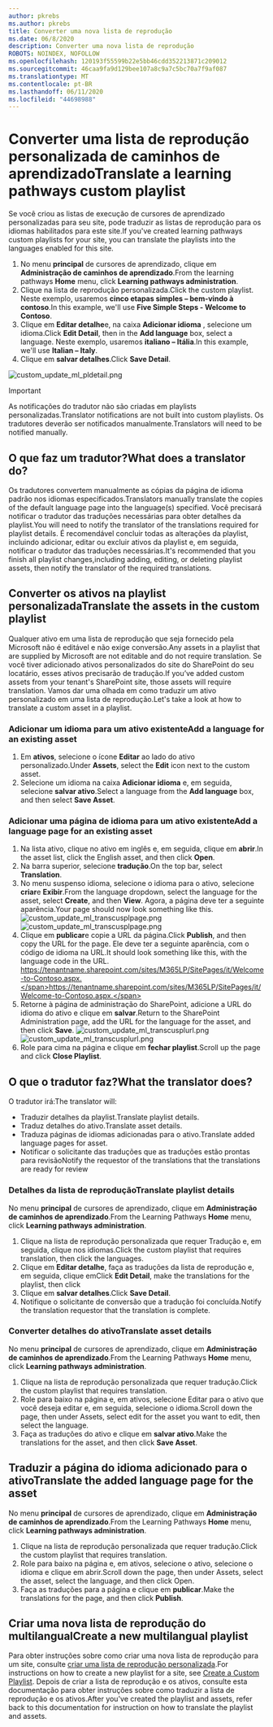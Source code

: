 ```yaml
---
author: pkrebs
ms.author: pkrebs
title: Converter uma nova lista de reprodução
ms.date: 06/8/2020
description: Converter uma nova lista de reprodução
ROBOTS: NOINDEX, NOFOLLOW
ms.openlocfilehash: 120193f55599b22e5bb46cdd352213871c209012
ms.sourcegitcommit: 46caa9fa9d129bee107a8c9a7c5bc70a7f9af087
ms.translationtype: MT
ms.contentlocale: pt-BR
ms.lasthandoff: 06/11/2020
ms.locfileid: "44698988"
---
```

# <a name="translate-a-learning-pathways-custom-playlist"></a><span data-ttu-id="815ca-103">Converter uma lista de reprodução personalizada de caminhos de aprendizado</span><span class="sxs-lookup"><span data-stu-id="815ca-103">Translate a learning pathways custom playlist</span></span>
<span data-ttu-id="815ca-104">Se você criou as listas de execução de cursores de aprendizado personalizadas para seu site, pode traduzir as listas de reprodução para os idiomas habilitados para este site.</span><span class="sxs-lookup"><span data-stu-id="815ca-104">If you've created learning pathways custom playlists for your site, you can translate the playlists into the languages enabled for this site.</span></span>

1.  <span data-ttu-id="815ca-105">No menu **principal** de cursores de aprendizado, clique em **Administração de caminhos de aprendizado**.</span><span class="sxs-lookup"><span data-stu-id="815ca-105">From the learning pathways **Home** menu, click **Learning pathways administration**.</span></span> 
2.  <span data-ttu-id="815ca-106">Clique na lista de reprodução personalizada.</span><span class="sxs-lookup"><span data-stu-id="815ca-106">Click the custom playlist.</span></span> <span data-ttu-id="815ca-107">Neste exemplo, usaremos **cinco etapas simples – bem-vindo à contoso**.</span><span class="sxs-lookup"><span data-stu-id="815ca-107">In this example, we'll use **Five Simple Steps - Welcome to Contoso**.</span></span> 
3.  <span data-ttu-id="815ca-108">Clique em **Editar detalhe**e, na caixa **Adicionar idioma** , selecione um idioma.</span><span class="sxs-lookup"><span data-stu-id="815ca-108">Click **Edit Detail**, then in the **Add language** box, select a language.</span></span> <span data-ttu-id="815ca-109">Neste exemplo, usaremos **italiano – Itália**.</span><span class="sxs-lookup"><span data-stu-id="815ca-109">In this example, we'll use **Italian – Italy**.</span></span> 
5.  <span data-ttu-id="815ca-110">Clique em **salvar detalhes**.</span><span class="sxs-lookup"><span data-stu-id="815ca-110">Click **Save Detail**.</span></span> 

![custom_update_ml_pldetail.png](media/custom_update_ml_pldetail.png)

> [!IMPORTANT]
> <span data-ttu-id="815ca-112">As notificações do tradutor não são criadas em playlists personalizadas.</span><span class="sxs-lookup"><span data-stu-id="815ca-112">Translator notifications are not built into custom playlists.</span></span> <span data-ttu-id="815ca-113">Os tradutores deverão ser notificados manualmente.</span><span class="sxs-lookup"><span data-stu-id="815ca-113">Translators will need to be notified manually.</span></span> 

## <a name="what-does-a-translator-do"></a><span data-ttu-id="815ca-114">O que faz um tradutor?</span><span class="sxs-lookup"><span data-stu-id="815ca-114">What does a translator do?</span></span>
<span data-ttu-id="815ca-115">Os tradutores convertem manualmente as cópias da página de idioma padrão nos idiomas especificados.</span><span class="sxs-lookup"><span data-stu-id="815ca-115">Translators manually translate the copies of the default language page into the language(s) specified.</span></span> <span data-ttu-id="815ca-116">Você precisará notificar o tradutor das traduções necessárias para obter detalhes da playlist.</span><span class="sxs-lookup"><span data-stu-id="815ca-116">You will need to notify the translator of the translations required for playlist details.</span></span> <span data-ttu-id="815ca-117">É recomendável concluir todas as alterações da playlist, incluindo adicionar, editar ou excluir ativos da playlist e, em seguida, notificar o tradutor das traduções necessárias.</span><span class="sxs-lookup"><span data-stu-id="815ca-117">It's recommended that you finish all playlist changes,including adding, editing, or deleting playlist assets, then notify the translator of the required translations.</span></span>

## <a name="translate-the-assets-in-the-custom-playlist"></a><span data-ttu-id="815ca-118">Converter os ativos na playlist personalizada</span><span class="sxs-lookup"><span data-stu-id="815ca-118">Translate the assets in the custom playlist</span></span>
<span data-ttu-id="815ca-119">Qualquer ativo em uma lista de reprodução que seja fornecido pela Microsoft não é editável e não exige conversão.</span><span class="sxs-lookup"><span data-stu-id="815ca-119">Any assets in a playlist that are supplied by Microsoft are not editable and do not require translation.</span></span> <span data-ttu-id="815ca-120">Se você tiver adicionado ativos personalizados do site do SharePoint do seu locatário, esses ativos precisarão de tradução.</span><span class="sxs-lookup"><span data-stu-id="815ca-120">If you’ve added custom assets from your tenant's SharePoint site, those assets will require translation.</span></span> <span data-ttu-id="815ca-121">Vamos dar uma olhada em como traduzir um ativo personalizado em uma lista de reprodução.</span><span class="sxs-lookup"><span data-stu-id="815ca-121">Let's take a look at how to translate a custom asset in a playlist.</span></span>

### <a name="add-a-language-for-an-existing-asset"></a><span data-ttu-id="815ca-122">Adicionar um idioma para um ativo existente</span><span class="sxs-lookup"><span data-stu-id="815ca-122">Add a language for an existing asset</span></span>
1. <span data-ttu-id="815ca-123">Em **ativos**, selecione o ícone **Editar** ao lado do ativo personalizado.</span><span class="sxs-lookup"><span data-stu-id="815ca-123">Under **Assets**, select the **Edit** icon next to the custom asset.</span></span> 
2. <span data-ttu-id="815ca-124">Selecione um idioma na caixa **Adicionar idioma** e, em seguida, selecione **salvar ativo**.</span><span class="sxs-lookup"><span data-stu-id="815ca-124">Select a language from the **Add language** box, and then select **Save Asset**.</span></span>

### <a name="add-a-language-page-for-an-existing-asset"></a><span data-ttu-id="815ca-125">Adicionar uma página de idioma para um ativo existente</span><span class="sxs-lookup"><span data-stu-id="815ca-125">Add a language page for an existing asset</span></span>
1. <span data-ttu-id="815ca-126">Na lista ativo, clique no ativo em inglês e, em seguida, clique em **abrir**.</span><span class="sxs-lookup"><span data-stu-id="815ca-126">In the asset list, click the English asset, and then click **Open**.</span></span>
2. <span data-ttu-id="815ca-127">Na barra superior, selecione **tradução**.</span><span class="sxs-lookup"><span data-stu-id="815ca-127">On the top bar, select **Translation**.</span></span>
3. <span data-ttu-id="815ca-128">No menu suspenso idioma, selecione o idioma para o ativo, selecione **criar**e **Exibir**.</span><span class="sxs-lookup"><span data-stu-id="815ca-128">From the language dropdown, select the language for the asset, select **Create**, and then **View**.</span></span> <span data-ttu-id="815ca-129">Agora, a página deve ter a seguinte aparência.</span><span class="sxs-lookup"><span data-stu-id="815ca-129">Your page should now look something like this.</span></span> 
<span data-ttu-id="815ca-130">![custom_update_ml_transcusplpage.png](media/custom_update_ml_transcusplpage.png)</span><span class="sxs-lookup"><span data-stu-id="815ca-130">![custom_update_ml_transcusplpage.png](media/custom_update_ml_transcusplpage.png)</span></span>
4. <span data-ttu-id="815ca-131">Clique em **publicar**e copie a URL da página.</span><span class="sxs-lookup"><span data-stu-id="815ca-131">Click **Publish**, and then copy the URL for the page.</span></span> <span data-ttu-id="815ca-132">Ele deve ter a seguinte aparência, com o código de idioma na URL.</span><span class="sxs-lookup"><span data-stu-id="815ca-132">It should look something like this, with the language code in the URL.</span></span>
<span data-ttu-id="815ca-133">https://tenantname.sharepoint.com/sites/M365LP/SitePages/it/Welcome-to-Contoso.aspx.</span><span class="sxs-lookup"><span data-stu-id="815ca-133">https://tenantname.sharepoint.com/sites/M365LP/SitePages/it/Welcome-to-Contoso.aspx.</span></span>
5. <span data-ttu-id="815ca-134">Retorne à página de administração do SharePoint, adicione a URL do idioma do ativo e clique em **salvar**.</span><span class="sxs-lookup"><span data-stu-id="815ca-134">Return to the SharePoint Administration page, add the URL for the language for the asset, and then click **Save**.</span></span> 
<span data-ttu-id="815ca-135">![custom_update_ml_transcusplurl.png](media/custom_update_ml_transcusplurl.png)</span><span class="sxs-lookup"><span data-stu-id="815ca-135">![custom_update_ml_transcusplurl.png](media/custom_update_ml_transcusplurl.png)</span></span>
6.  <span data-ttu-id="815ca-136">Role para cima na página e clique em **fechar playlist**.</span><span class="sxs-lookup"><span data-stu-id="815ca-136">Scroll up the page and click **Close Playlist**.</span></span>

## <a name="what-the-translator-does"></a><span data-ttu-id="815ca-137">O que o tradutor faz?</span><span class="sxs-lookup"><span data-stu-id="815ca-137">What the translator does?</span></span>
<span data-ttu-id="815ca-138">O tradutor irá:</span><span class="sxs-lookup"><span data-stu-id="815ca-138">The translator will:</span></span>
- <span data-ttu-id="815ca-139">Traduzir detalhes da playlist.</span><span class="sxs-lookup"><span data-stu-id="815ca-139">Translate playlist details.</span></span>
- <span data-ttu-id="815ca-140">Traduz detalhes do ativo.</span><span class="sxs-lookup"><span data-stu-id="815ca-140">Translate asset details.</span></span>
- <span data-ttu-id="815ca-141">Traduza páginas de idiomas adicionadas para o ativo.</span><span class="sxs-lookup"><span data-stu-id="815ca-141">Translate added language pages for asset.</span></span>
- <span data-ttu-id="815ca-142">Notificar o solicitante das traduções que as traduções estão prontas para revisão</span><span class="sxs-lookup"><span data-stu-id="815ca-142">Notify the requestor of the translations that the translations are ready for review</span></span>

### <a name="translate-playlist-details"></a><span data-ttu-id="815ca-143">Detalhes da lista de reprodução</span><span class="sxs-lookup"><span data-stu-id="815ca-143">Translate playlist details</span></span>
<span data-ttu-id="815ca-144">No menu **principal** de cursores de aprendizado, clique em **Administração de caminhos de aprendizado**.</span><span class="sxs-lookup"><span data-stu-id="815ca-144">From the Learning Pathways **Home** menu, click **Learning pathways administration**.</span></span> 
1. <span data-ttu-id="815ca-145">Clique na lista de reprodução personalizada que requer Tradução e, em seguida, clique nos idiomas.</span><span class="sxs-lookup"><span data-stu-id="815ca-145">Click the custom playlist that requires translation, then click the languages.</span></span> 
2. <span data-ttu-id="815ca-146">Clique em **Editar detalhe**, faça as traduções da lista de reprodução e, em seguida, clique em</span><span class="sxs-lookup"><span data-stu-id="815ca-146">Click **Edit Detail**, make the translations for the playlist, then click</span></span> 
3. <span data-ttu-id="815ca-147">Clique em **salvar detalhes**.</span><span class="sxs-lookup"><span data-stu-id="815ca-147">Click **Save Detail**.</span></span> 
4. <span data-ttu-id="815ca-148">Notifique o solicitante de conversão que a tradução foi concluída.</span><span class="sxs-lookup"><span data-stu-id="815ca-148">Notify the translation requestor that the translation is complete.</span></span> 

### <a name="translate-asset-details"></a><span data-ttu-id="815ca-149">Converter detalhes do ativo</span><span class="sxs-lookup"><span data-stu-id="815ca-149">Translate asset details</span></span>
<span data-ttu-id="815ca-150">No menu **principal** de cursores de aprendizado, clique em **Administração de caminhos de aprendizado**.</span><span class="sxs-lookup"><span data-stu-id="815ca-150">From the Learning Pathways **Home** menu, click **Learning pathways administration**.</span></span> 
1. <span data-ttu-id="815ca-151">Clique na lista de reprodução personalizada que requer tradução.</span><span class="sxs-lookup"><span data-stu-id="815ca-151">Click the custom playlist that requires translation.</span></span> 
2. <span data-ttu-id="815ca-152">Role para baixo na página e, em ativos, selecione Editar para o ativo que você deseja editar e, em seguida, selecione o idioma.</span><span class="sxs-lookup"><span data-stu-id="815ca-152">Scroll down the page, then under Assets, select edit for the asset you want to edit, then select the language.</span></span> 
3. <span data-ttu-id="815ca-153">Faça as traduções do ativo e clique em **salvar ativo**.</span><span class="sxs-lookup"><span data-stu-id="815ca-153">Make the translations for the asset, and then click **Save Asset**.</span></span>  

## <a name="translate-the-added-language-page-for-the-asset"></a><span data-ttu-id="815ca-154">Traduzir a página do idioma adicionado para o ativo</span><span class="sxs-lookup"><span data-stu-id="815ca-154">Translate the added language page for the asset</span></span>
<span data-ttu-id="815ca-155">No menu **principal** de cursores de aprendizado, clique em **Administração de caminhos de aprendizado**.</span><span class="sxs-lookup"><span data-stu-id="815ca-155">From the Learning Pathways **Home** menu, click **Learning pathways administration**.</span></span> 
1. <span data-ttu-id="815ca-156">Clique na lista de reprodução personalizada que requer tradução.</span><span class="sxs-lookup"><span data-stu-id="815ca-156">Click the custom playlist that requires translation.</span></span> 
2. <span data-ttu-id="815ca-157">Role para baixo na página e, em ativos, selecione o ativo, selecione o idioma e clique em abrir.</span><span class="sxs-lookup"><span data-stu-id="815ca-157">Scroll down the page, then under Assets, select the asset, select the language, and then click Open.</span></span> 
3. <span data-ttu-id="815ca-158">Faça as traduções para a página e clique em **publicar**.</span><span class="sxs-lookup"><span data-stu-id="815ca-158">Make the translations for the page, and then click **Publish**.</span></span>  

## <a name="create-a-new-multilangual-playlist"></a><span data-ttu-id="815ca-159">Criar uma nova lista de reprodução do multilangual</span><span class="sxs-lookup"><span data-stu-id="815ca-159">Create a new multilangual playlist</span></span>
<span data-ttu-id="815ca-160">Para obter instruções sobre como criar uma nova lista de reprodução para um site, consulte [criar uma lista de reprodução personalizada](custom_createnewplaylist.md).</span><span class="sxs-lookup"><span data-stu-id="815ca-160">For instructions on how to create a new playlist for a site, see [Create a Custom Playlist](custom_createnewplaylist.md).</span></span> <span data-ttu-id="815ca-161">Depois de criar a lista de reprodução e os ativos, consulte esta documentação para obter instruções sobre como traduzir a lista de reprodução e os ativos.</span><span class="sxs-lookup"><span data-stu-id="815ca-161">After you've created the playlist and assets, refer back to this documentation for instruction on how to translate the playlist and assets.</span></span> 